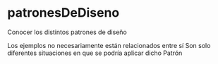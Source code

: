 # patronesDeDiseno
Conocer los distintos patrones de diseño

Los ejemplos no necesariamente están relacionados entre sí
Son solo diferentes situaciones en que se podría aplicar dicho Patrón
